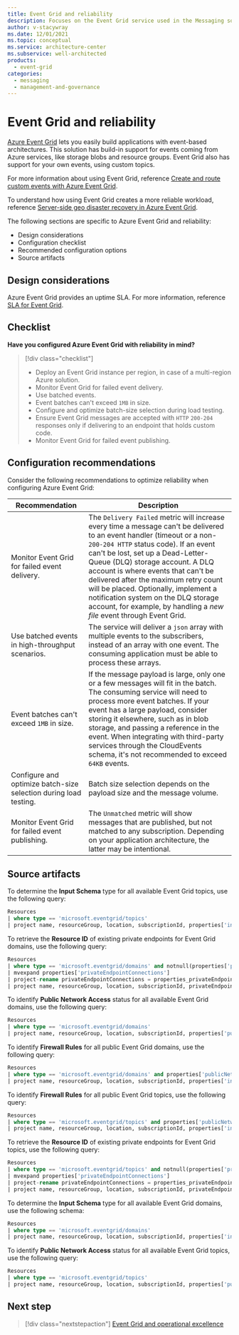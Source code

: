 ```yaml
---
title: Event Grid and reliability
description: Focuses on the Event Grid service used in the Messaging solution to provide best-practice, configuration recommendations, and design considerations related to Reliability.
author: v-stacywray
ms.date: 12/01/2021
ms.topic: conceptual
ms.service: architecture-center
ms.subservice: well-architected
products:
  - event-grid
categories:
  - messaging
  - management-and-governance
---
```


# Event Grid and reliability

[Azure Event Grid](/azure/event-grid/overview) lets you easily build applications with event-based architectures. This solution has build-in support for events coming from Azure services, like storage blobs and resource groups. Event Grid also has support for your own events, using custom topics.

For more information about using Event Grid, reference [Create and route custom events with Azure Event Grid](/azure/event-grid/custom-event-quickstart).

To understand how using Event Grid creates a more reliable workload, reference [Server-side geo disaster recovery in Azure Event Grid](/azure/event-grid/geo-disaster-recovery).

The following sections are specific to Azure Event Grid and reliability:

- Design considerations
- Configuration checklist
- Recommended configuration options
- Source artifacts

## Design considerations

Azure Event Grid provides an uptime SLA. For more information, reference [SLA for Event Grid](https://azure.microsoft.com/support/legal/sla/event-grid/v1_0/).

## Checklist

**Have you configured Azure Event Grid with reliability in mind?**

> [!div class="checklist"]
> - Deploy an Event Grid instance per region, in case of a multi-region Azure solution.
> - Monitor Event Grid for failed event delivery.
> - Use batched events.
> - Event batches can't exceed `1MB` in size.
> - Configure and optimize batch-size selection during load testing.
> - Ensure Event Grid messages are accepted with `HTTP` `200-204` responses only if delivering to an endpoint that holds custom code.
> - Monitor Event Grid for failed event publishing.

## Configuration recommendations

Consider the following recommendations to optimize reliability when configuring Azure Event Grid:

|Recommendation|Description|
|--------------|-----------|
|Monitor Event Grid for failed event delivery.|The `Delivery Failed` metric will increase every time a message can't be delivered to an event handler (timeout or a non-`200-204 HTTP` status code). If an event can't be lost, set up a Dead-Letter-Queue (DLQ) storage account. A DLQ account is where events that can't be delivered after the maximum retry count will be placed. Optionally, implement a notification system on the DLQ storage account, for example, by handling a *new file* event through Event Grid.|
|Use batched events in high-throughput scenarios.|The service will deliver a `json` array with multiple events to the subscribers, instead of an array with one event. The consuming application must be able to process these arrays.|
|Event batches can't exceed `1MB` in size.|If the message payload is large, only one or a few messages will fit in the batch. The consuming service will need to process more event batches. If your event has a large payload, consider storing it elsewhere, such as in blob storage, and passing a reference in the event. When integrating with third-party services through the CloudEvents schema, it's not recommended to exceed `64KB` events.|
|Configure and optimize batch-size selection during load testing.|Batch size selection depends on the payload size and the message volume.|
|Monitor Event Grid for failed event publishing.|The `Unmatched` metric will show messages that are published, but not matched to any subscription. Depending on your application architecture, the latter may be intentional.|

## Source artifacts

To determine the **Input Schema** type for all available Event Grid topics, use the following query:

```sql
Resources 
| where type == 'microsoft.eventgrid/topics'
| project name, resourceGroup, location, subscriptionId, properties['inputSchema']
```

To retrieve the **Resource ID** of existing private endpoints for Event Grid domains, use the following query:

```sql
Resources 
| where type == 'microsoft.eventgrid/domains' and notnull(properties['privateEndpointConnections']) 
| mvexpand properties['privateEndpointConnections'] 
| project-rename privateEndpointConnections = properties_privateEndpointConnections 
| project name, resourceGroup, location, subscriptionId, privateEndpointConnections['properties']['privateEndpoint']['id']
```

To identify **Public Network Access** status for all available Event Grid domains, use the following query:

```sql
Resources 
| where type == 'microsoft.eventgrid/domains' 
| project name, resourceGroup, location, subscriptionId, properties['publicNetworkAccess']
```

To identify **Firewall Rules** for all public Event Grid domains, use the following query:

```sql
Resources 
| where type == 'microsoft.eventgrid/domains' and properties['publicNetworkAccess'] == 'Enabled'
| project name, resourceGroup, location, subscriptionId, properties['inboundIpRules']
```

To identify **Firewall Rules** for all public Event Grid topics, use the following query:

```sql
Resources 
| where type == 'microsoft.eventgrid/topics' and properties['publicNetworkAccess'] == 'Enabled'
| project name, resourceGroup, location, subscriptionId, properties['inboundIpRules']
```

To retrieve the **Resource ID** of existing private endpoints for Event Grid topics, use the following query:

```sql
Resources 
| where type == 'microsoft.eventgrid/topics' and notnull(properties['privateEndpointConnections']) 
| mvexpand properties['privateEndpointConnections'] 
| project-rename privateEndpointConnections = properties_privateEndpointConnections 
| project name, resourceGroup, location, subscriptionId, privateEndpointConnections['properties']['privateEndpoint']['id']
```

To determine the **Input Schema** type for all available Event Grid domains, use the following schema:

```sql
Resources 
| where type == 'microsoft.eventgrid/domains'
| project name, resourceGroup, location, subscriptionId, properties['inputSchema']
```

To identify **Public Network Access** status for all available Event Grid topics, use the following query:

```sql
Resources 
| where type == 'microsoft.eventgrid/topics' 
| project name, resourceGroup, location, subscriptionId, properties['publicNetworkAccess']
```

## Next step

> [!div class="nextstepaction"]
> [Event Grid and operational excellence](operational-excellence.md)
